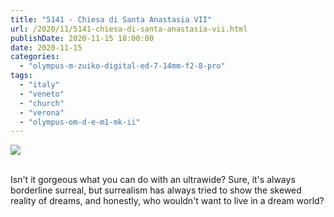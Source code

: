 ```yaml
---
title: "5141 - Chiesa di Santa Anastasia VII"
url: /2020/11/5141-chiesa-di-santa-anastasia-vii.html
publishDate: 2020-11-15 18:00:00
date: 2020-11-15
categories: 
  - "olympus-m-zuiko-digital-ed-7-14mm-f2-8-pro"
tags: 
  - "italy"
  - "veneto"
  - "church"
  - "verona"
  - "olympus-om-d-e-m1-mk-ii"
---
```

<div class="container">
<div class="center"><a target="_blank" href="https://d25zfm9zpd7gm5.cloudfront.net/1200x1200/2018/20180911_142721_lr.jpg"><img class="webfeedsFeaturedVisual" src="https://d25zfm9zpd7gm5.cloudfront.net/0600x0600/2018/20180911_142721_lr.jpg" /></a></div>
</div>
<br />

Isn't it gorgeous what you can do with an ultrawide? Sure, it's
always borderline surreal, but surrealism has always tried to show
the skewed reality of dreams, and honestly, who wouldn't want to
live in a dream world?